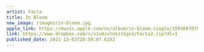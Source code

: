 ```yaml
---
artist: Facta
title: In Bloom
new_image: /images/in-bloom.jpg
apple_link: https://music.apple.com/us/album/in-bloom-single/1593607878
link: https://www.dropbox.com/s/v1udzvtm1zs5go3/Facta2.zip?dl=1
published_date: 2021-12-03T20:50:07.625Z
---
```

